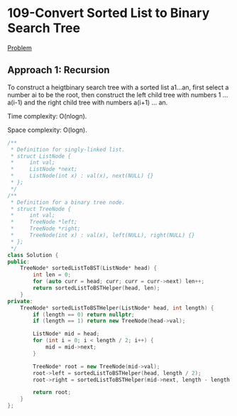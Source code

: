 # 109-Convert Sorted List to Binary Search Tree

[Problem](https://leetcode.com/problems/convert-sorted-list-to-binary-search-tree/)

## Approach 1: Recursion

To construct a heigtbinary search tree with a sorted list a1...an, first select a number ai to be the root, then construct the left child tree with numbers 1 ... a(i-1) and the right child tree with numbers a(i+1) ... an.

Time complexity: O(nlogn).

Space complexity: O(logn).

```c++
/**
 * Definition for singly-linked list.
 * struct ListNode {
 *     int val;
 *     ListNode *next;
 *     ListNode(int x) : val(x), next(NULL) {}
 * };
 */
/**
 * Definition for a binary tree node.
 * struct TreeNode {
 *     int val;
 *     TreeNode *left;
 *     TreeNode *right;
 *     TreeNode(int x) : val(x), left(NULL), right(NULL) {}
 * };
 */
class Solution {
public:
    TreeNode* sortedListToBST(ListNode* head) {
        int len = 0;
        for (auto curr = head; curr; curr = curr->next) len++;
        return sortedListToBSTHelper(head, len);
    }
private:
    TreeNode* sortedListToBSTHelper(ListNode* head, int length) {
        if (length == 0) return nullptr;
        if (length == 1) return new TreeNode(head->val);

        ListNode* mid = head;
        for (int i = 0; i < length / 2; i++) {
            mid = mid->next;
        }

        TreeNode* root = new TreeNode(mid->val);
        root->left = sortedListToBSTHelper(head, length / 2);
        root->right = sortedListToBSTHelper(mid->next, length - length / 2 - 1);

        return root;
    }
};
```
